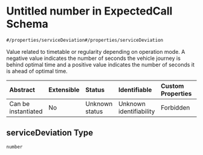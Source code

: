 # Untitled number in ExpectedCall Schema

```txt
#/properties/serviceDeviation#/properties/serviceDeviation
```

Value related to timetable or regularity depending on operation mode. A negative value indicates the number of seconds the vehicle journey is behind optimal time and a positive value indicates the number of seconds it is ahead of optimal time.

| Abstract            | Extensible | Status         | Identifiable            | Custom Properties | Additional Properties | Access Restrictions | Defined In                                                                                            |
| :------------------ | :--------- | :------------- | :---------------------- | :---------------- | :-------------------- | :------------------ | :---------------------------------------------------------------------------------------------------- |
| Can be instantiated | No         | Unknown status | Unknown identifiability | Forbidden         | Allowed               | none                | [expected-call.json*](../../schema/operational-information/expected-call.json "open original schema") |

## serviceDeviation Type

`number`
